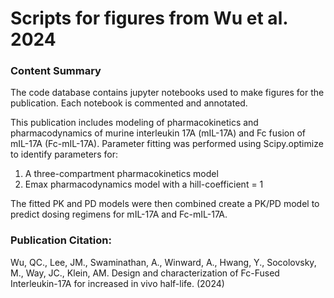 # Scripts for figures from Wu et al. 2024
### Content Summary
The code database contains jupyter notebooks used to make figures for the publication. Each notebook is commented and annotated.

This publication includes modeling of pharmacokinetics and pharmacodynamics of murine interleukin 17A (mIL-17A) and Fc fusion of mIL-17A (Fc-mIL-17A).
Parameter fitting was performed using Scipy.optimize to identify parameters for:
1. A three-compartment pharmacokinetics model 
2. Emax pharmacodynamics model with a hill-coefficient = 1

The fitted PK and PD models were then combined create a PK/PD model to predict dosing regimens for mIL-17A and Fc-mIL-17A. 

### Publication Citation:
Wu, QC., Lee, JM., Swaminathan, A., Winward, A., Hwang, Y., Socolovsky, M., Way, JC., Klein, AM. Design and characterization of Fc-Fused Interleukin-17A for increased in vivo half-life. (2024)
